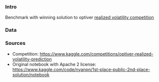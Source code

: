 ### Intro
Benchmark with winning solution to optiver [realized volatility competition](https://www.kaggle.com/competitions/optiver-realized-volatility-prediction)

### Data

### Sources
- Competition: https://www.kaggle.com/competitions/optiver-realized-volatility-prediction
- Original notebook with Apache 2 license: https://www.kaggle.com/code/nyanpn/1st-place-public-2nd-place-solution/notebook
